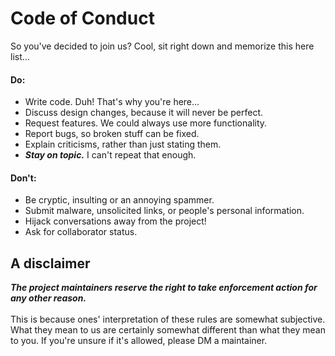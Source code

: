 # Code of Conduct
So you've decided to join us? Cool, sit right down and memorize this here list...
#### Do:
* Write code. Duh! That's why you're here...
* Discuss design changes, because it will never be perfect.
* Request features. We could always use more functionality.
* Report bugs, so broken stuff can be fixed.
* Explain criticisms, rather than just stating them.
* ***Stay on topic.*** I can't repeat that enough.
#### Don't:
* Be cryptic, insulting or an annoying spammer.
* Submit malware, unsolicited links, or people's personal information.
* Hijack conversations away from the project!
* Ask for collaborator status.
## A disclaimer
***The project maintainers reserve the right to take enforcement action for any other reason.***<br><br>
This is because ones' interpretation of these rules are somewhat subjective. What they mean to us are certainly somewhat different than what they mean to you.
If you're unsure if it's allowed, please DM a maintainer.
